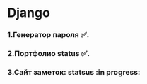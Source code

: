 # Django
###  1.Генератор пароля ✅. 
###  2.Портфолио status  ✅.
###  3.Сайт заметок: statsus :in progress:



